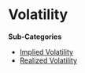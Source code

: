 # Volatility

**Sub-Categories**

* [Implied Volatility](market-implied-volatility.md)
* [Realized Volatility](market-realized-volatility.md)
